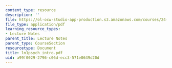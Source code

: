 ```yaml
---
content_type: resource
description: ''
file: https://ol-ocw-studio-app-production.s3.amazonaws.com/courses/24-951-introduction-to-syntax-fall-2003/a99f00292796c06decc3571e0649d20d_ln1psych_intro.pdf
file_type: application/pdf
learning_resource_types:
- Lecture Notes
parent_title: Lecture Notes
parent_type: CourseSection
resourcetype: Document
title: ln1psych_intro.pdf
uid: a99f0029-2796-c06d-ecc3-571e0649d20d
---
```

